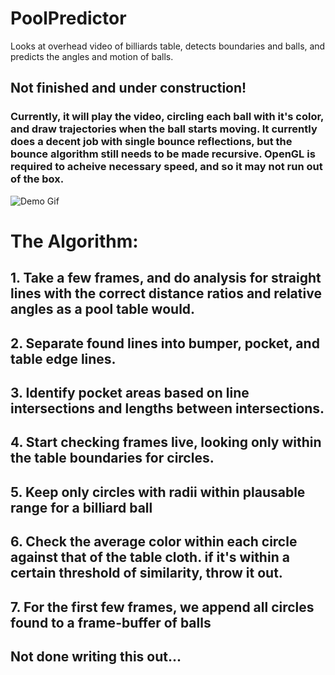 # PoolPredictor
Looks at overhead video of billiards table, detects boundaries and balls, and predicts the angles and motion of balls. 

## Not finished and under construction!
### Currently, it will play the video, circling each ball with it's color, and draw trajectories when the ball starts moving. It currently does a decent job with single bounce reflections, but the bounce algorithm still needs to be made recursive. OpenGL is required to acheive necessary speed, and so it may not run out of the box.


![Demo Gif](/doc_resources/PoolGif1.gif)


# The Algorithm:
## 1. Take a few frames, and do analysis for straight lines with the correct distance ratios and relative angles as a pool table would.
## 2. Separate found lines into bumper, pocket, and table edge lines.
## 3. Identify pocket areas based on line intersections and lengths between intersections.
## 4. Start checking frames live, looking only within the table boundaries for circles.
## 5. Keep only circles with radii within plausable range for a billiard ball
## 6. Check the average color within each circle against that of the table cloth. if it's within a certain threshold of similarity, throw it out.
## 7. For the first few frames, we append all circles found to a frame-buffer of balls
## Not done writing this out...
